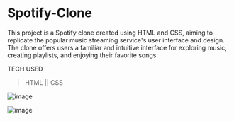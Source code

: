 # Spotify-Clone
This project is a Spotify clone created using HTML and CSS, aiming to replicate the popular music streaming service's user interface and design. The clone offers users a familiar and intuitive interface for exploring music, creating playlists, and enjoying their favorite songs

  TECH USED
> HTML ||
> CSS

![image](https://github.com/sainath161/Spotify-Clone/assets/71361447/cfe3f79a-4e0b-4193-b8f7-33a065db00d8)

![image](https://github.com/sainath161/Spotify-Clone/assets/71361447/2de0da7c-6f33-41ac-85ff-b554f93dee88)
